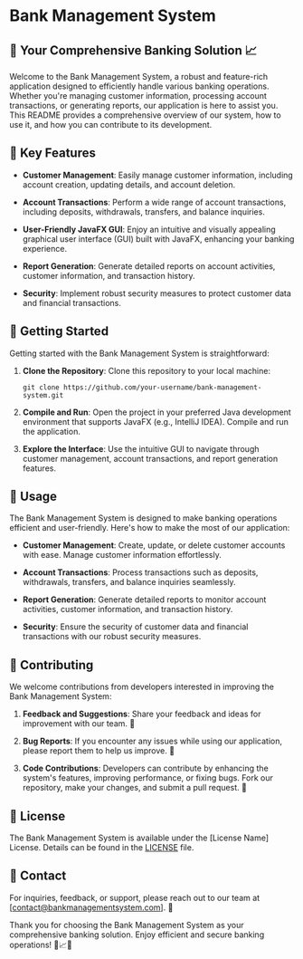 # Bank Management System

## 🏦 Your Comprehensive Banking Solution 📈

Welcome to the Bank Management System, a robust and feature-rich application designed to efficiently handle various banking operations. Whether you're managing customer information, processing account transactions, or generating reports, our application is here to assist you. This README provides a comprehensive overview of our system, how to use it, and how you can contribute to its development.


## 🔑 Key Features

- **Customer Management**: Easily manage customer information, including account creation, updating details, and account deletion.

- **Account Transactions**: Perform a wide range of account transactions, including deposits, withdrawals, transfers, and balance inquiries.

- **User-Friendly JavaFX GUI**: Enjoy an intuitive and visually appealing graphical user interface (GUI) built with JavaFX, enhancing your banking experience.

- **Report Generation**: Generate detailed reports on account activities, customer information, and transaction history.

- **Security**: Implement robust security measures to protect customer data and financial transactions.

## 🚀 Getting Started

Getting started with the Bank Management System is straightforward:

1. **Clone the Repository**: Clone this repository to your local machine:
   ```
   git clone https://github.com/your-username/bank-management-system.git
   ```

2. **Compile and Run**: Open the project in your preferred Java development environment that supports JavaFX (e.g., IntelliJ IDEA). Compile and run the application.

3. **Explore the Interface**: Use the intuitive GUI to navigate through customer management, account transactions, and report generation features.

## 💼 Usage

The Bank Management System is designed to make banking operations efficient and user-friendly. Here's how to make the most of our application:

- **Customer Management**: Create, update, or delete customer accounts with ease. Manage customer information effortlessly.

- **Account Transactions**: Process transactions such as deposits, withdrawals, transfers, and balance inquiries seamlessly.

- **Report Generation**: Generate detailed reports to monitor account activities, customer information, and transaction history.

- **Security**: Ensure the security of customer data and financial transactions with our robust security measures.

## 🤝 Contributing

We welcome contributions from developers interested in improving the Bank Management System:

1. **Feedback and Suggestions**: Share your feedback and ideas for improvement with our team. 📣

2. **Bug Reports**: If you encounter any issues while using our application, please report them to help us improve. 🐛

3. **Code Contributions**: Developers can contribute by enhancing the system's features, improving performance, or fixing bugs. Fork our repository, make your changes, and submit a pull request. 🚧

## 📜 License

The Bank Management System is available under the [License Name] License. Details can be found in the [LICENSE](LICENSE) file.

## 📧 Contact

For inquiries, feedback, or support, please reach out to our team at [contact@bankmanagementsystem.com]. 📩

Thank you for choosing the Bank Management System as your comprehensive banking solution. Enjoy efficient and secure banking operations! 🏦📈🔑
